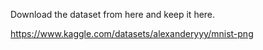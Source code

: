 Download the dataset from here and keep it here.

https://www.kaggle.com/datasets/alexanderyyy/mnist-png

